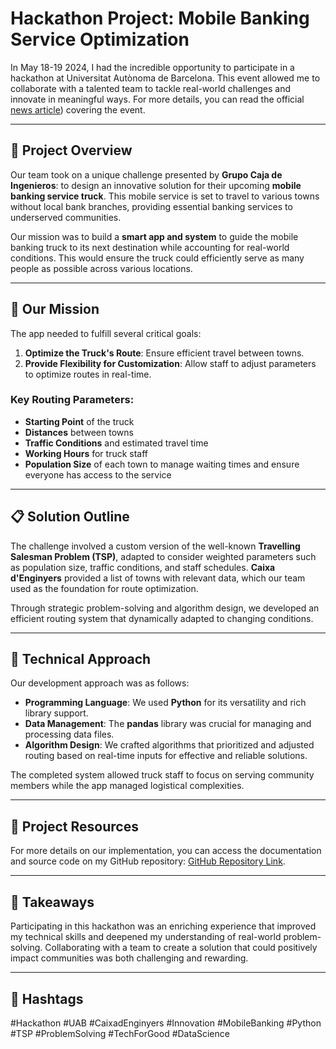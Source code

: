 # Hackathon Project: Mobile Banking Service Optimization

In May 18-19 2024, I had the incredible opportunity to participate in a hackathon at Universitat Autònoma de Barcelona. This event allowed me to collaborate with a talented team to tackle real-world challenges and innovate in meaningful ways. For more details, you can read the official [news article](https://www.3cat.cat/3cat/hackato-denginyeria-a-la-uab-per-resoldre-reptes-reals-de-les-empreses/video/6283117/)) covering the event.

---

## 🚚 Project Overview

Our team took on a unique challenge presented by **Grupo Caja de Ingenieros**: to design an innovative solution for their upcoming **mobile banking service truck**. This mobile service is set to travel to various towns without local bank branches, providing essential banking services to underserved communities.

Our mission was to build a **smart app and system** to guide the mobile banking truck to its next destination while accounting for real-world conditions. This would ensure the truck could efficiently serve as many people as possible across various locations.

---

## 📍 Our Mission

The app needed to fulfill several critical goals:

1. **Optimize the Truck's Route**: Ensure efficient travel between towns.
2. **Provide Flexibility for Customization**: Allow staff to adjust parameters to optimize routes in real-time.

### Key Routing Parameters:
- **Starting Point** of the truck
- **Distances** between towns
- **Traffic Conditions** and estimated travel time
- **Working Hours** for truck staff
- **Population Size** of each town to manage waiting times and ensure everyone has access to the service

---

## 📋 Solution Outline

The challenge involved a custom version of the well-known **Travelling Salesman Problem (TSP)**, adapted to consider weighted parameters such as population size, traffic conditions, and staff schedules. **Caixa d'Enginyers** provided a list of towns with relevant data, which our team used as the foundation for route optimization.

Through strategic problem-solving and algorithm design, we developed an efficient routing system that dynamically adapted to changing conditions.

---

## 🔧 Technical Approach

Our development approach was as follows:

- **Programming Language**: We used **Python** for its versatility and rich library support.
- **Data Management**: The **pandas** library was crucial for managing and processing data files.
- **Algorithm Design**: We crafted algorithms that prioritized and adjusted routing based on real-time inputs for effective and reliable solutions.

The completed system allowed truck staff to focus on serving community members while the app managed logistical complexities.

---

## 📂 Project Resources

For more details on our implementation, you can access the documentation and source code on my GitHub repository: [GitHub Repository Link](https://lnkd.in/dtdiEq4J).

---

## 🎉 Takeaways

Participating in this hackathon was an enriching experience that improved my technical skills and deepened my understanding of real-world problem-solving. Collaborating with a team to create a solution that could positively impact communities was both challenging and rewarding.

---

## 🔖 Hashtags

#Hackathon #UAB #CaixadEnginyers #Innovation #MobileBanking #Python #TSP #ProblemSolving #TechForGood #DataScience
